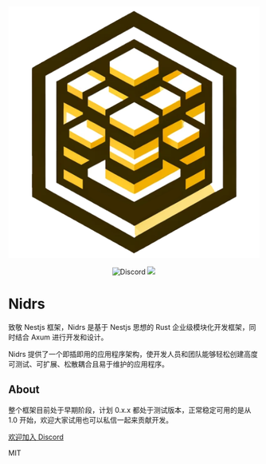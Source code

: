 <div align="center">
  <p><img src="readme.assets/log2.jpg" /></p>
  <p>
    <img alt="Discord" src="https://img.shields.io/discord/1223548737075281952?style=for-the-badge" />
    <img src="https://img.shields.io/github/last-commit/nidrs/nidrs?style=for-the-badge" />
</p>
</div>



# Nidrs

致敬 Nestjs 框架，Nidrs 是基于 Nestjs 思想的 Rust 企业级模块化开发框架，同时结合 Axum 进行开发和设计。

Nidrs 提供了一个即插即用的应用程序架构，使开发人员和团队能够轻松创建高度可测试、可扩展、松散耦合且易于维护的应用程序。


## About

整个框架目前处于早期阶段，计划 0.x.x 都处于测试版本，正常稳定可用的是从 1.0 开始，欢迎大家试用也可以私信一起来贡献开发。

[欢迎加入 Discord](https://discord.gg/gwqKpxvUxU)

MIT
